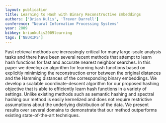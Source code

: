 ```yaml
---
layout: publication
title: Learning to Hash with Binary Reconstructive Embeddings
authors: ['Brian Kulis', 'Trevor Darrell']
conference: "Neural Information Processing Systems"
year: 2009
bibkey: briankulis2009learning
tags: ['NEURIPS']
---
```

Fast retrieval methods are increasingly critical for many large-scale analysis tasks and there have been several recent methods that attempt to learn hash functions for fast and accurate nearest neighbor searches. In this paper we develop an algorithm for learning hash functions based on explicitly minimizing the reconstruction error between the original distances and the Hamming distances of the corresponding binary embeddings. We develop a scalable coordinate-descent algorithm for our proposed hashing objective that is able to efficiently learn hash functions in a variety of settings. Unlike existing methods such as semantic hashing and spectral hashing our method is easily kernelized and does not require restrictive assumptions about the underlying distribution of the data. We present results over several domains to demonstrate that our method outperforms existing state-of-the-art techniques.
